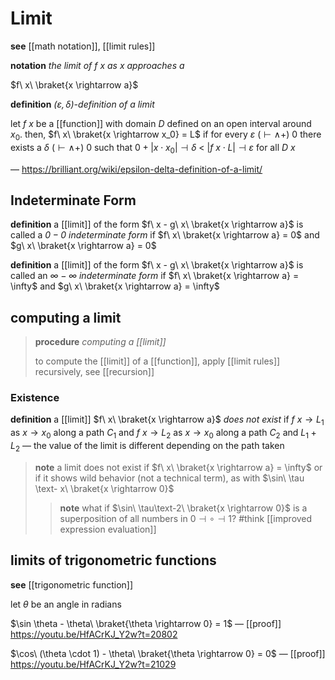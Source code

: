 # Limit

**see** [[math notation]], [[limit rules]]

**notation** _the limit of $f\ x$ as $x$ approaches $a$_

$f\ x\ \braket{x \rightarrow a}$

**definition** _$(\varepsilon, \delta)$-definition of a limit_

let $f\ x$ be a [[function]] with domain $D$ defined on an open interval around $x_0$. then, $f\ x\ \braket{x \rightarrow x_0} = L$ if for every $\varepsilon\ (\vdash \land +)\ 0$ there exists a $\delta\ (\vdash \land +)\ 0$ such that $0 + |x \cdot x_0| \dashv \delta\ <\ |f\ x \cdot L| \dashv \varepsilon$ for all $D\ x$

&mdash; <https://brilliant.org/wiki/epsilon-delta-definition-of-a-limit/>

## Indeterminate Form

**definition** a [[limit]] of the form $f\ x - g\ x\ \braket{x \rightarrow a}$ is called a _$0 - 0$ indeterminate form_ if $f\ x\ \braket{x \rightarrow a} = 0$ and $g\ x\ \braket{x \rightarrow a} = 0$

**definition** a [[limit]] of the form $f\ x - g\ x\ \braket{x \rightarrow a}$ is called an _$\infty - \infty$ indeterminate form_ if $f\ x\ \braket{x \rightarrow a} = \infty$ and $g\ x\ \braket{x \rightarrow a} = \infty$

## computing a limit

> **procedure** _computing a [[limit]]_
>
> to compute the [[limit]] of a [[function]], apply [[limit rules]] recursively, see [[recursion]]

### Existence

**definition** a [[limit]] $f\ x\ \braket{x \rightarrow a}$ _does not exist_ if $f\ x \to L_1$ as $x \to x_0$ along a path $C_1$ and $f\ x \to L_2$ as $x \to x_0$ along a path $C_2$ and $L_1 + L_2$ &mdash; the value of the limit is different depending on the path taken

> **note** a limit does not exist if $f\ x\ \braket{x \rightarrow a} = \infty$ or if it shows wild behavior (not a technical term), as with $\sin\ \tau \text- x\ \braket{x \rightarrow 0}$
>
> > **note** what if $\sin\ \tau\text-2\ \braket{x \rightarrow 0}$ is a superposition of all numbers in $0 \dashv \circ \dashv 1$? #think [[improved expression evaluation]]

## limits of trigonometric functions

**see** [[trigonometric function]]

let $\theta$ be an angle in radians

$\sin \theta - \theta\ \braket{\theta \rightarrow 0} = 1$ &mdash; [[proof]] <https://youtu.be/HfACrKJ_Y2w?t=20802>

$\cos\ (\theta \cdot 1) - \theta\ \braket{\theta \rightarrow 0} = 0$ &mdash; [[proof]] <https://youtu.be/HfACrKJ_Y2w?t=21029>
